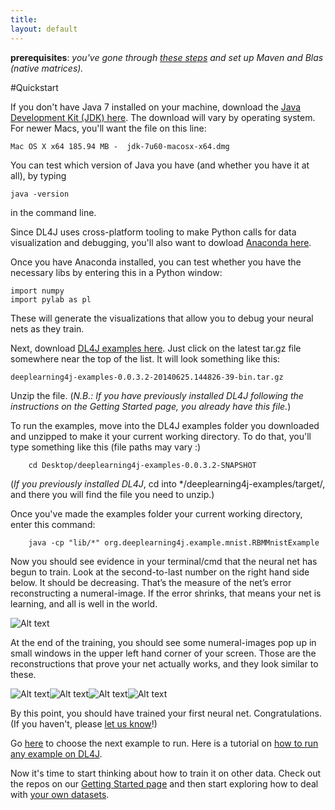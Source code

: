 ```yaml
---
title:
layout: default
---
```


**prerequisites**: *you've gone through [these steps](../gettingstarted.html) and set up Maven and Blas (native matrices).*

#Quickstart

If you don't have Java 7 installed on your machine, download the [Java Development Kit (JDK) here](http://www.oracle.com/technetwork/java/javase/downloads/jdk7-downloads-1880260.html). The download will vary by operating system. For newer Macs, you'll want the file on this line:

	Mac OS X x64 185.94 MB -  jdk-7u60-macosx-x64.dmg

You can test which version of Java you have (and whether you have it at all), by typing 

	java -version

in the command line.

Since DL4J uses cross-platform tooling to make Python calls for data visualization and debugging, you'll also want to dowload [Anaconda here](http://continuum.io/downloads).

Once you have Anaconda installed, you can test whether you have the necessary libs by entering this in a Python window:

	import numpy
	import pylab as pl

These will generate the visualizations that allow you to debug your neural nets as they train. 

Next, download [DL4J examples here](https://oss.sonatype.org/content/repositories/snapshots/org/deeplearning4j/deeplearning4j-examples/0.0.3.2-SNAPSHOT/). Just click on the latest tar.gz file somewhere near the top of the list. It will look something like this:

	deeplearning4j-examples-0.0.3.2-20140625.144826-39-bin.tar.gz

Unzip the file. (*N.B.: If you have previously installed DL4J following the instructions on the Getting Started page, you already have this file.*)

To run the examples, move into the DL4J examples folder you downloaded and unzipped to make it your current working directory. To do that, you'll type something like this (file paths may vary :)

		cd Desktop/deeplearning4j-examples-0.0.3.2-SNAPSHOT
		
(*If you previously installed DL4J*, cd into */deeplearning4j-examples/target/, and there you will find the file you need to unzip.)

Once you've made the examples folder your current working directory, enter this command:

		java -cp "lib/*" org.deeplearning4j.example.mnist.RBMMnistExample

Now you should see evidence in your terminal/cmd that the neural net has begun to train. Look at the second-to-last number on the right hand side below. It should be decreasing. That’s the measure of the net’s error reconstructing a numeral-image. If the error shrinks, that means your net is learning, and all is well in the world.

![Alt text](../img/learning.png)

At the end of the training, you should see some numeral-images pop up in small windows in the upper left hand corner of your screen. Those are the reconstructions that prove your net actually works, and they look similar to these.

![Alt text](../img/two.png)![Alt text](../img/nine.png)![Alt text](../img/three.png)![Alt text](../img/one.png)

By this point, you should have trained your first neural net. Congratulations. (If you haven't, please [let us know](groups.google.com/forum/#!forum/deeplearning4j)!)

Go [here](https://github.com/agibsonccc/java-deeplearning/tree/master/deeplearning4j-examples/src/main/java/org/deeplearning4j/example/) to choose the next example to run. Here is a tutorial on [how to run any example on DL4J](../runexample.html). 

Now it's time to start thinking about how to train it on other data. Check out the repos on our [Getting Started page](../gettingstarted.html) and then start exploring how to deal with [your own datasets](../customdatasets.html).
